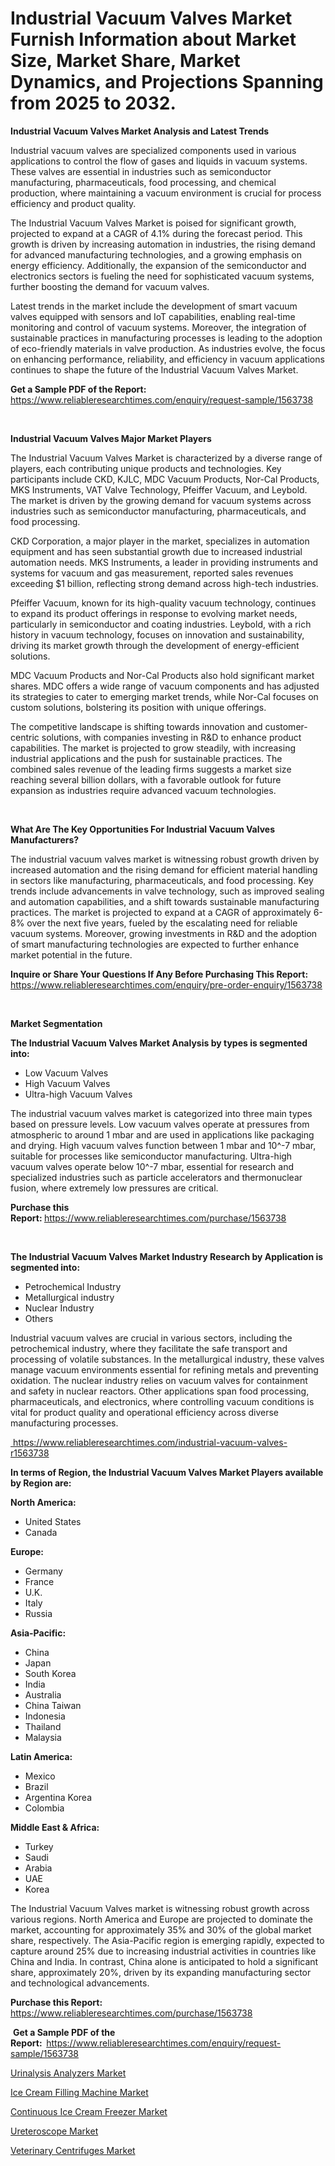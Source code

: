 <p><h1>Industrial Vacuum Valves Market Furnish Information about Market Size, Market Share, Market Dynamics, and Projections Spanning from 2025 to 2032.</h1></p><p><strong>Industrial Vacuum Valves Market Analysis and Latest Trends</strong></p>
<p><p>Industrial vacuum valves are specialized components used in various applications to control the flow of gases and liquids in vacuum systems. These valves are essential in industries such as semiconductor manufacturing, pharmaceuticals, food processing, and chemical production, where maintaining a vacuum environment is crucial for process efficiency and product quality.</p><p>The Industrial Vacuum Valves Market is poised for significant growth, projected to expand at a CAGR of 4.1% during the forecast period. This growth is driven by increasing automation in industries, the rising demand for advanced manufacturing technologies, and a growing emphasis on energy efficiency. Additionally, the expansion of the semiconductor and electronics sectors is fueling the need for sophisticated vacuum systems, further boosting the demand for vacuum valves.</p><p>Latest trends in the market include the development of smart vacuum valves equipped with sensors and IoT capabilities, enabling real-time monitoring and control of vacuum systems. Moreover, the integration of sustainable practices in manufacturing processes is leading to the adoption of eco-friendly materials in valve production. As industries evolve, the focus on enhancing performance, reliability, and efficiency in vacuum applications continues to shape the future of the Industrial Vacuum Valves Market.</p></p>
<p><strong>Get a Sample PDF of the Report:&nbsp;</strong> <a href="https://www.reliableresearchtimes.com/enquiry/request-sample/1563738?utm_campaign=2264&utm_medium=2&utm_source=Github&utm_content=ia&utm_term=08042025&utm_id=industrial-vacuum-valves">https://www.reliableresearchtimes.com/enquiry/request-sample/1563738</a></p>
<p>&nbsp;</p>
<p><strong>Industrial Vacuum Valves Major Market Players</strong></p>
<p><p>The Industrial Vacuum Valves Market is characterized by a diverse range of players, each contributing unique products and technologies. Key participants include CKD, KJLC, MDC Vacuum Products, Nor-Cal Products, MKS Instruments, VAT Valve Technology, Pfeiffer Vacuum, and Leybold. The market is driven by the growing demand for vacuum systems across industries such as semiconductor manufacturing, pharmaceuticals, and food processing.</p><p>CKD Corporation, a major player in the market, specializes in automation equipment and has seen substantial growth due to increased industrial automation needs. MKS Instruments, a leader in providing instruments and systems for vacuum and gas measurement, reported sales revenues exceeding $1 billion, reflecting strong demand across high-tech industries.</p><p>Pfeiffer Vacuum, known for its high-quality vacuum technology, continues to expand its product offerings in response to evolving market needs, particularly in semiconductor and coating industries. Leybold, with a rich history in vacuum technology, focuses on innovation and sustainability, driving its market growth through the development of energy-efficient solutions.</p><p>MDC Vacuum Products and Nor-Cal Products also hold significant market shares. MDC offers a wide range of vacuum components and has adjusted its strategies to cater to emerging market trends, while Nor-Cal focuses on custom solutions, bolstering its position with unique offerings.</p><p>The competitive landscape is shifting towards innovation and customer-centric solutions, with companies investing in R&D to enhance product capabilities. The market is projected to grow steadily, with increasing industrial applications and the push for sustainable practices. The combined sales revenue of the leading firms suggests a market size reaching several billion dollars, with a favorable outlook for future expansion as industries require advanced vacuum technologies.</p></p>
<p>&nbsp;</p>
<p><strong>What Are The Key Opportunities For Industrial Vacuum Valves Manufacturers?</strong></p>
<p><p>The industrial vacuum valves market is witnessing robust growth driven by increased automation and the rising demand for efficient material handling in sectors like manufacturing, pharmaceuticals, and food processing. Key trends include advancements in valve technology, such as improved sealing and automation capabilities, and a shift towards sustainable manufacturing practices. The market is projected to expand at a CAGR of approximately 6-8% over the next five years, fueled by the escalating need for reliable vacuum systems. Moreover, growing investments in R&D and the adoption of smart manufacturing technologies are expected to further enhance market potential in the future.</p></p>
<p><strong>Inquire or Share Your Questions If Any Before Purchasing This Report:</strong> <a href="https://www.reliableresearchtimes.com/enquiry/pre-order-enquiry/1563738?utm_campaign=2264&utm_medium=2&utm_source=Github&utm_content=ia&utm_term=08042025&utm_id=industrial-vacuum-valves">https://www.reliableresearchtimes.com/enquiry/pre-order-enquiry/1563738</a></p>
<p>&nbsp;</p>
<p><strong>Market Segmentation</strong></p>
<p><strong>The Industrial Vacuum Valves Market Analysis by types is segmented into:</strong></p>
<p><ul><li>Low Vacuum Valves</li><li>High Vacuum Valves</li><li>Ultra-high Vacuum Valves</li></ul></p>
<p><p>The industrial vacuum valves market is categorized into three main types based on pressure levels. Low vacuum valves operate at pressures from atmospheric to around 1 mbar and are used in applications like packaging and drying. High vacuum valves function between 1 mbar and 10^-7 mbar, suitable for processes like semiconductor manufacturing. Ultra-high vacuum valves operate below 10^-7 mbar, essential for research and specialized industries such as particle accelerators and thermonuclear fusion, where extremely low pressures are critical.</p></p>
<p><strong>Purchase this Report:&nbsp;</strong><a href="https://www.reliableresearchtimes.com/purchase/1563738?utm_campaign=2264&utm_medium=2&utm_source=Github&utm_content=ia&utm_term=08042025&utm_id=industrial-vacuum-valves">https://www.reliableresearchtimes.com/purchase/1563738</a></p>
<p>&nbsp;</p>
<p><strong>The Industrial Vacuum Valves Market Industry Research by Application is segmented into:</strong></p>
<p><ul><li>Petrochemical Industry</li><li>Metallurgical industry</li><li>Nuclear Industry</li><li>Others</li></ul></p>
<p><p>Industrial vacuum valves are crucial in various sectors, including the petrochemical industry, where they facilitate the safe transport and processing of volatile substances. In the metallurgical industry, these valves manage vacuum environments essential for refining metals and preventing oxidation. The nuclear industry relies on vacuum valves for containment and safety in nuclear reactors. Other applications span food processing, pharmaceuticals, and electronics, where controlling vacuum conditions is vital for product quality and operational efficiency across diverse manufacturing processes.</p></p>
<p><a href="https://www.reliableresearchtimes.com/industrial-vacuum-valves-r1563738?utm_campaign=2264&utm_medium=2&utm_source=Github&utm_content=ia&utm_term=08042025&utm_id=industrial-vacuum-valves">&nbsp;https://www.reliableresearchtimes.com/industrial-vacuum-valves-r1563738</a></p>
<p><strong>In terms of Region, the Industrial Vacuum Valves Market Players available by Region are:</strong></p>
<p>
    <p> <strong> North America: </strong>
        <ul>
            <li>United States</li>
            <li>Canada</li>
        </ul>
        </p> 
    <p> <strong> Europe: </strong>
        <ul>
            <li>Germany</li>
            <li>France</li>
            <li>U.K.</li>
            <li>Italy</li>
            <li>Russia</li>
        </ul>
        </p> 
    <p> <strong> Asia-Pacific: </strong>
        <ul>
            <li>China</li>
            <li>Japan</li>
            <li>South Korea</li>
            <li>India</li>
            <li>Australia</li>
            <li>China Taiwan</li>
            <li>Indonesia</li>
            <li>Thailand</li>
            <li>Malaysia</li>
        </ul>
        </p> 
    <p> <strong> Latin America: </strong>
        <ul>
            <li>Mexico</li>
            <li>Brazil</li>
            <li>Argentina Korea</li>
            <li>Colombia</li>
        </ul>
        </p> 
    <p> <strong> Middle East & Africa: </strong>
        <ul>
            <li>Turkey</li>
            <li>Saudi</li>
            <li>Arabia</li>
            <li>UAE</li>
            <li>Korea</li>
        </ul>
    </p>
    </p>
<p><p>The Industrial Vacuum Valves market is witnessing robust growth across various regions. North America and Europe are projected to dominate the market, accounting for approximately 35% and 30% of the global market share, respectively. The Asia-Pacific region is emerging rapidly, expected to capture around 25% due to increasing industrial activities in countries like China and India. In contrast, China alone is anticipated to hold a significant share, approximately 20%, driven by its expanding manufacturing sector and technological advancements.</p></p>
<p><strong>Purchase this Report: </strong><a href="https://www.reliableresearchtimes.com/purchase/1563738?utm_campaign=2264&utm_medium=2&utm_source=Github&utm_content=ia&utm_term=08042025&utm_id=industrial-vacuum-valves">https://www.reliableresearchtimes.com/purchase/1563738</a></p>
<p>&nbsp;<strong>Get a Sample PDF of the Report:&nbsp;&nbsp;</strong><a href="https://www.reliableresearchtimes.com/enquiry/request-sample/1563738?utm_campaign=2264&utm_medium=2&utm_source=Github&utm_content=ia&utm_term=08042025&utm_id=industrial-vacuum-valves">https://www.reliableresearchtimes.com/enquiry/request-sample/1563738</a></p>
<p><strong></strong></p>
<p><p><a href="https://www.linkedin.com/pulse/success-road-map-growing-urinalysis-analyzers-market-industrys-haoie?utm_campaign=2264&utm_medium=2&utm_source=Github&utm_content=ia&utm_term=08042025&utm_id=industrial-vacuum-valves">Urinalysis Analyzers Market</a></p><p><a href="https://github.com/seherlouize/Market-Research-Report-List-1/blob/main/ice-cream-filling-machine-market.md?utm_campaign=2264&utm_medium=2&utm_source=Github&utm_content=ia&utm_term=08042025&utm_id=industrial-vacuum-valves">Ice Cream Filling Machine Market</a></p><p><a href="https://github.com/sadaandilou/Market-Research-Report-List-1/blob/main/continuous-ice-cream-freezer-market.md?utm_campaign=2264&utm_medium=2&utm_source=Github&utm_content=ia&utm_term=08042025&utm_id=industrial-vacuum-valves">Continuous Ice Cream Freezer Market</a></p><p><a href="https://www.linkedin.com/pulse/ureteroscope-market-analysis-report-2025-2032-challenges-u5bve?utm_campaign=2264&utm_medium=2&utm_source=Github&utm_content=ia&utm_term=08042025&utm_id=industrial-vacuum-valves">Ureteroscope Market</a></p><p><a href="https://www.linkedin.com/pulse/understanding-veterinary-centrifuges-market-competitor-ai22e?utm_campaign=2264&utm_medium=2&utm_source=Github&utm_content=ia&utm_term=08042025&utm_id=industrial-vacuum-valves">Veterinary Centrifuges Market</a></p></p>